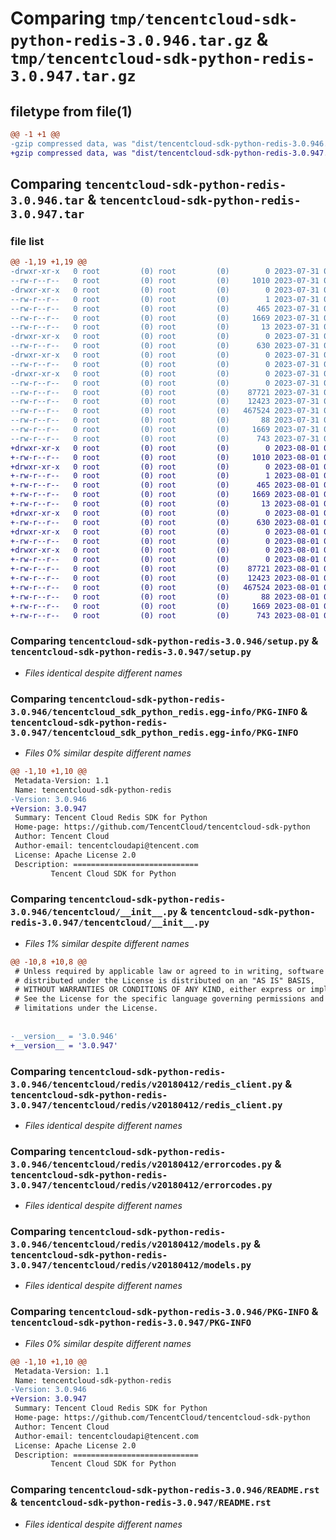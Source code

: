 # Comparing `tmp/tencentcloud-sdk-python-redis-3.0.946.tar.gz` & `tmp/tencentcloud-sdk-python-redis-3.0.947.tar.gz`

## filetype from file(1)

```diff
@@ -1 +1 @@
-gzip compressed data, was "dist/tencentcloud-sdk-python-redis-3.0.946.tar", last modified: Mon Jul 31 00:33:58 2023, max compression
+gzip compressed data, was "dist/tencentcloud-sdk-python-redis-3.0.947.tar", last modified: Tue Aug  1 00:53:56 2023, max compression
```

## Comparing `tencentcloud-sdk-python-redis-3.0.946.tar` & `tencentcloud-sdk-python-redis-3.0.947.tar`

### file list

```diff
@@ -1,19 +1,19 @@
-drwxr-xr-x   0 root         (0) root         (0)        0 2023-07-31 00:33:58.000000 tencentcloud-sdk-python-redis-3.0.946/
--rw-r--r--   0 root         (0) root         (0)     1010 2023-07-31 00:33:58.000000 tencentcloud-sdk-python-redis-3.0.946/setup.py
-drwxr-xr-x   0 root         (0) root         (0)        0 2023-07-31 00:33:58.000000 tencentcloud-sdk-python-redis-3.0.946/tencentcloud_sdk_python_redis.egg-info/
--rw-r--r--   0 root         (0) root         (0)        1 2023-07-31 00:33:58.000000 tencentcloud-sdk-python-redis-3.0.946/tencentcloud_sdk_python_redis.egg-info/dependency_links.txt
--rw-r--r--   0 root         (0) root         (0)      465 2023-07-31 00:33:58.000000 tencentcloud-sdk-python-redis-3.0.946/tencentcloud_sdk_python_redis.egg-info/SOURCES.txt
--rw-r--r--   0 root         (0) root         (0)     1669 2023-07-31 00:33:58.000000 tencentcloud-sdk-python-redis-3.0.946/tencentcloud_sdk_python_redis.egg-info/PKG-INFO
--rw-r--r--   0 root         (0) root         (0)       13 2023-07-31 00:33:58.000000 tencentcloud-sdk-python-redis-3.0.946/tencentcloud_sdk_python_redis.egg-info/top_level.txt
-drwxr-xr-x   0 root         (0) root         (0)        0 2023-07-31 00:33:58.000000 tencentcloud-sdk-python-redis-3.0.946/tencentcloud/
--rw-r--r--   0 root         (0) root         (0)      630 2023-07-31 00:33:58.000000 tencentcloud-sdk-python-redis-3.0.946/tencentcloud/__init__.py
-drwxr-xr-x   0 root         (0) root         (0)        0 2023-07-31 00:33:58.000000 tencentcloud-sdk-python-redis-3.0.946/tencentcloud/redis/
--rw-r--r--   0 root         (0) root         (0)        0 2023-07-31 00:33:58.000000 tencentcloud-sdk-python-redis-3.0.946/tencentcloud/redis/__init__.py
-drwxr-xr-x   0 root         (0) root         (0)        0 2023-07-31 00:33:58.000000 tencentcloud-sdk-python-redis-3.0.946/tencentcloud/redis/v20180412/
--rw-r--r--   0 root         (0) root         (0)        0 2023-07-31 00:33:58.000000 tencentcloud-sdk-python-redis-3.0.946/tencentcloud/redis/v20180412/__init__.py
--rw-r--r--   0 root         (0) root         (0)    87721 2023-07-31 00:33:58.000000 tencentcloud-sdk-python-redis-3.0.946/tencentcloud/redis/v20180412/redis_client.py
--rw-r--r--   0 root         (0) root         (0)    12423 2023-07-31 00:33:58.000000 tencentcloud-sdk-python-redis-3.0.946/tencentcloud/redis/v20180412/errorcodes.py
--rw-r--r--   0 root         (0) root         (0)   467524 2023-07-31 00:33:58.000000 tencentcloud-sdk-python-redis-3.0.946/tencentcloud/redis/v20180412/models.py
--rw-r--r--   0 root         (0) root         (0)       88 2023-07-31 00:33:58.000000 tencentcloud-sdk-python-redis-3.0.946/setup.cfg
--rw-r--r--   0 root         (0) root         (0)     1669 2023-07-31 00:33:58.000000 tencentcloud-sdk-python-redis-3.0.946/PKG-INFO
--rw-r--r--   0 root         (0) root         (0)      743 2023-07-31 00:33:58.000000 tencentcloud-sdk-python-redis-3.0.946/README.rst
+drwxr-xr-x   0 root         (0) root         (0)        0 2023-08-01 00:53:56.000000 tencentcloud-sdk-python-redis-3.0.947/
+-rw-r--r--   0 root         (0) root         (0)     1010 2023-08-01 00:53:56.000000 tencentcloud-sdk-python-redis-3.0.947/setup.py
+drwxr-xr-x   0 root         (0) root         (0)        0 2023-08-01 00:53:56.000000 tencentcloud-sdk-python-redis-3.0.947/tencentcloud_sdk_python_redis.egg-info/
+-rw-r--r--   0 root         (0) root         (0)        1 2023-08-01 00:53:56.000000 tencentcloud-sdk-python-redis-3.0.947/tencentcloud_sdk_python_redis.egg-info/dependency_links.txt
+-rw-r--r--   0 root         (0) root         (0)      465 2023-08-01 00:53:56.000000 tencentcloud-sdk-python-redis-3.0.947/tencentcloud_sdk_python_redis.egg-info/SOURCES.txt
+-rw-r--r--   0 root         (0) root         (0)     1669 2023-08-01 00:53:56.000000 tencentcloud-sdk-python-redis-3.0.947/tencentcloud_sdk_python_redis.egg-info/PKG-INFO
+-rw-r--r--   0 root         (0) root         (0)       13 2023-08-01 00:53:56.000000 tencentcloud-sdk-python-redis-3.0.947/tencentcloud_sdk_python_redis.egg-info/top_level.txt
+drwxr-xr-x   0 root         (0) root         (0)        0 2023-08-01 00:53:56.000000 tencentcloud-sdk-python-redis-3.0.947/tencentcloud/
+-rw-r--r--   0 root         (0) root         (0)      630 2023-08-01 00:53:56.000000 tencentcloud-sdk-python-redis-3.0.947/tencentcloud/__init__.py
+drwxr-xr-x   0 root         (0) root         (0)        0 2023-08-01 00:53:56.000000 tencentcloud-sdk-python-redis-3.0.947/tencentcloud/redis/
+-rw-r--r--   0 root         (0) root         (0)        0 2023-08-01 00:53:56.000000 tencentcloud-sdk-python-redis-3.0.947/tencentcloud/redis/__init__.py
+drwxr-xr-x   0 root         (0) root         (0)        0 2023-08-01 00:53:56.000000 tencentcloud-sdk-python-redis-3.0.947/tencentcloud/redis/v20180412/
+-rw-r--r--   0 root         (0) root         (0)        0 2023-08-01 00:53:56.000000 tencentcloud-sdk-python-redis-3.0.947/tencentcloud/redis/v20180412/__init__.py
+-rw-r--r--   0 root         (0) root         (0)    87721 2023-08-01 00:53:56.000000 tencentcloud-sdk-python-redis-3.0.947/tencentcloud/redis/v20180412/redis_client.py
+-rw-r--r--   0 root         (0) root         (0)    12423 2023-08-01 00:53:56.000000 tencentcloud-sdk-python-redis-3.0.947/tencentcloud/redis/v20180412/errorcodes.py
+-rw-r--r--   0 root         (0) root         (0)   467524 2023-08-01 00:53:56.000000 tencentcloud-sdk-python-redis-3.0.947/tencentcloud/redis/v20180412/models.py
+-rw-r--r--   0 root         (0) root         (0)       88 2023-08-01 00:53:56.000000 tencentcloud-sdk-python-redis-3.0.947/setup.cfg
+-rw-r--r--   0 root         (0) root         (0)     1669 2023-08-01 00:53:56.000000 tencentcloud-sdk-python-redis-3.0.947/PKG-INFO
+-rw-r--r--   0 root         (0) root         (0)      743 2023-08-01 00:53:56.000000 tencentcloud-sdk-python-redis-3.0.947/README.rst
```

### Comparing `tencentcloud-sdk-python-redis-3.0.946/setup.py` & `tencentcloud-sdk-python-redis-3.0.947/setup.py`

 * *Files identical despite different names*

### Comparing `tencentcloud-sdk-python-redis-3.0.946/tencentcloud_sdk_python_redis.egg-info/PKG-INFO` & `tencentcloud-sdk-python-redis-3.0.947/tencentcloud_sdk_python_redis.egg-info/PKG-INFO`

 * *Files 0% similar despite different names*

```diff
@@ -1,10 +1,10 @@
 Metadata-Version: 1.1
 Name: tencentcloud-sdk-python-redis
-Version: 3.0.946
+Version: 3.0.947
 Summary: Tencent Cloud Redis SDK for Python
 Home-page: https://github.com/TencentCloud/tencentcloud-sdk-python
 Author: Tencent Cloud
 Author-email: tencentcloudapi@tencent.com
 License: Apache License 2.0
 Description: ============================
         Tencent Cloud SDK for Python
```

### Comparing `tencentcloud-sdk-python-redis-3.0.946/tencentcloud/__init__.py` & `tencentcloud-sdk-python-redis-3.0.947/tencentcloud/__init__.py`

 * *Files 1% similar despite different names*

```diff
@@ -10,8 +10,8 @@
 # Unless required by applicable law or agreed to in writing, software
 # distributed under the License is distributed on an "AS IS" BASIS,
 # WITHOUT WARRANTIES OR CONDITIONS OF ANY KIND, either express or implied.
 # See the License for the specific language governing permissions and
 # limitations under the License.
 
 
-__version__ = '3.0.946'
+__version__ = '3.0.947'
```

### Comparing `tencentcloud-sdk-python-redis-3.0.946/tencentcloud/redis/v20180412/redis_client.py` & `tencentcloud-sdk-python-redis-3.0.947/tencentcloud/redis/v20180412/redis_client.py`

 * *Files identical despite different names*

### Comparing `tencentcloud-sdk-python-redis-3.0.946/tencentcloud/redis/v20180412/errorcodes.py` & `tencentcloud-sdk-python-redis-3.0.947/tencentcloud/redis/v20180412/errorcodes.py`

 * *Files identical despite different names*

### Comparing `tencentcloud-sdk-python-redis-3.0.946/tencentcloud/redis/v20180412/models.py` & `tencentcloud-sdk-python-redis-3.0.947/tencentcloud/redis/v20180412/models.py`

 * *Files identical despite different names*

### Comparing `tencentcloud-sdk-python-redis-3.0.946/PKG-INFO` & `tencentcloud-sdk-python-redis-3.0.947/PKG-INFO`

 * *Files 0% similar despite different names*

```diff
@@ -1,10 +1,10 @@
 Metadata-Version: 1.1
 Name: tencentcloud-sdk-python-redis
-Version: 3.0.946
+Version: 3.0.947
 Summary: Tencent Cloud Redis SDK for Python
 Home-page: https://github.com/TencentCloud/tencentcloud-sdk-python
 Author: Tencent Cloud
 Author-email: tencentcloudapi@tencent.com
 License: Apache License 2.0
 Description: ============================
         Tencent Cloud SDK for Python
```

### Comparing `tencentcloud-sdk-python-redis-3.0.946/README.rst` & `tencentcloud-sdk-python-redis-3.0.947/README.rst`

 * *Files identical despite different names*

